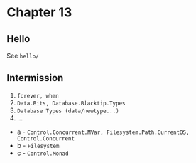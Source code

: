 # Chapter 13

## Hello

See `hello/`

## Intermission

1. `forever, when`
2. `Data.Bits, Database.Blacktip.Types`
3. `Database Types (data/newtype...)`
4. ...
  * a - `Control.Concurrent.MVar, Filesystem.Path.CurrentOS, Control.Concurrent`
  * b - `Filesystem`
  * c - `Control.Monad`
